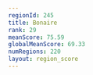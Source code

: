 ```yaml
---
regionId: 245
title: Bonaire
rank: 29
meanScore: 75.59
globalMeanScore: 69.33
numRegions: 220
layout: region_score
---
```

